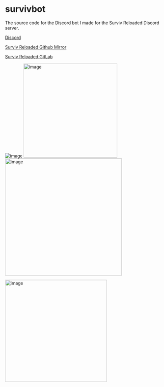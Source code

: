 # survivbot
The source code for the Discord bot I made for the Surviv Reloaded Discord server.

[Discord](https://discord.gg/K97hwBtwdm)

[Surviv Reloaded Github Mirror](https://github.com/hsanger/survivreloaded)

[Surviv Reloaded GitLab](https://gitlab.com/hasanger/survivreloaded)

![image](https://user-images.githubusercontent.com/69988679/221423093-4e0edf8d-4c8c-4505-ab7c-1beb66aa89c8.png)
<img width="305" alt="image" src="https://user-images.githubusercontent.com/69988679/221423106-ebcccea9-8560-43fb-82dd-a22fd2763f4a.png">
<img width="380" alt="image" src="https://user-images.githubusercontent.com/69988679/221423209-c82be73b-9233-458c-a0c1-9d8debdef3ee.png">

<img width="331" alt="image" src="https://user-images.githubusercontent.com/69988679/221423283-1d406426-b89e-4079-8b8d-adaa09fc8324.png">

